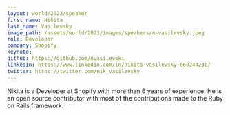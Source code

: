 ```yaml
---
layout: world/2023/speaker
first_name: Nikita
last_name: Vasilevsky
image_path: /assets/world/2023/images/speakers/n-vasilevsky.jpeg
role: Developer
company: Shopify
keynote:
github: https://github.com/nvasilevski
linkedin: https://www.linkedin.com/in/nikita-vasilevsky-66924423b/
twitter: https://twitter.com/nik_vasilevsky
---
```


Nikita is a Developer at Shopify with more than 6 years of experience. He is an open source contributor with most of the contributions made to the Ruby on Rails framework.
